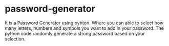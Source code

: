 # password-generator

It is a Password Generator using pyhton. 
Where you can able to select how many letters, numbers and symbols you want to add in your password. 
The python code randomly generate a strong password based on your selection.
